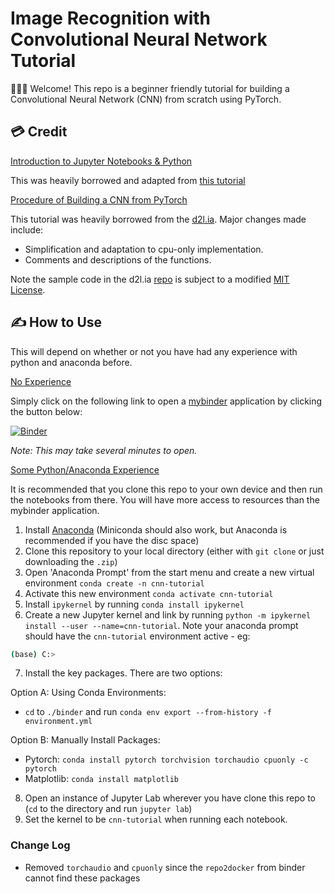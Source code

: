 # Image Recognition with Convolutional Neural Network Tutorial

👋👋👋 Welcome! This repo is a beginner friendly tutorial for building a Convolutional Neural Network (CNN) from scratch using PyTorch.

## 💳 Credit

<u>Introduction to Jupyter Notebooks & Python</u>

This was heavily borrowed and adapted from [this tutorial](https://github.com/ABS-Neural-Nets-Tutorial/Intro-To-Neural-Networks)

<u>Procedure of Building a CNN from PyTorch</u>

This tutorial was heavily borrowed from the [d2l.ia](http://d2l.ai/). Major changes made include:
* Simplification and adaptation to cpu-only implementation.
* Comments and descriptions of the functions.

Note the sample code in the d2l.ia [repo](https://github.com/d2l-ai/d2l-en) is subject to a modified [MIT License](https://en.wikipedia.org/wiki/MIT_License). 



## ✍️ How to Use

This will depend on whether or not you have had any experience with python and anaconda before.

<u>No Experience</u>

Simply click on the following link to open a [mybinder](https://mybinder.org/) application by clicking the button below:

[![Binder](https://mybinder.org/badge_logo.svg)](https://mybinder.org/v2/gh/bbpi2/cnn-pytorch-tutorial/HEAD?labpath=notebooks%2F0_Welcome.ipynb)

*Note: This may take several minutes to open.*

<u>Some Python/Anaconda Experience</u>

It is recommended that you clone this repo to your own device and then run the notebooks from there. You will have more access to resources than the mybinder application.

1. Install [Anaconda](https://docs.anaconda.com/anaconda/install/index.html) (Miniconda should also work, but Anaconda is recommended if you have the disc space)
2. Clone this repository to your local directory (either with `git clone` or just downloading the `.zip`)
3. Open 'Anaconda Prompt' from the start menu and create a new virtual environment `conda create -n cnn-tutorial`
4. Activate this new environment `conda activate cnn-tutorial`
5. Install `ipykernel` by running `conda install ipykernel`
6. Create a new Jupyter kernel and link by running `python -m ipykernel install --user --name=cnn-tutorial`. Note your anaconda prompt should have the `cnn-tutorial` environment active - eg:

```bash
(base) C:>
```
7. Install the key packages. There are two options:

Option A: Using Conda Environments:

* `cd` to `./binder` and run `conda env export --from-history -f environment.yml`

Option B: Manually Install Packages:

* Pytorch: `conda install pytorch torchvision torchaudio cpuonly -c pytorch`
* Matplotlib: `conda install matplotlib`

8. Open an instance of Jupyter Lab wherever you have clone this repo to (`cd` to the directory and run `jupyter lab`)
9. Set the kernel to be `cnn-tutorial` when running each notebook.

### Change Log

* Removed `torchaudio` and `cpuonly` since the `repo2docker` from binder cannot find these packages
